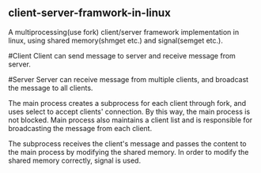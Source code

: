 ## client-server-framwork-in-linux
A multiprocessing(use fork) client/server framework implementation in linux, using shared memory(shmget etc.) and signal(semget etc.). 

#Client
Client can send message to server and receive message from server. 

#Server
Server can receive message from multiple clients, and broadcast the message to all clients.

The main process creates a subprocess for each client through fork, and uses select to accept clients' connection. By this way, the main process is not blocked.
Main process also maintains a client list and is responsible for broadcasting the message from each client.

The subprocess receives the client's message and passes the content to the main process by modifying the shared memory. In order to modify the shared memory correctly, signal is used. 

